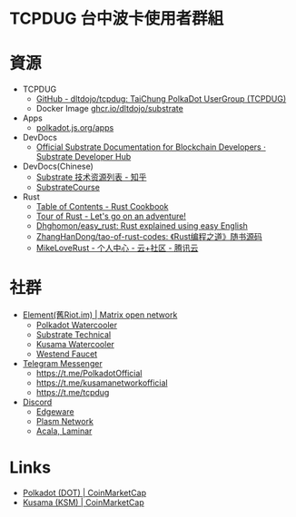 # TCPDUG 台中波卡使用者群組

# 資源

- TCPDUG
  - [GitHub - dltdojo/tcpdug: TaiChung PolkaDot UserGroup (TCPDUG)](https://github.com/dltdojo/tcpdug)
  - Docker Image [ghcr.io/dltdojo/substrate](https://github.com/orgs/dltdojo/packages/container/package/substrate)
- Apps
  - [polkadot.js.org/apps](https://polkadot.js.org/apps/#/accounts)
- DevDocs
  - [Official Substrate Documentation for Blockchain Developers · Substrate Developer Hub](https://substrate.dev/)
- DevDocs(Chinese)
  - [Substrate 技术资源列表 - 知乎](https://zhuanlan.zhihu.com/p/173576039)
  - [SubstrateCourse](https://github.com/SubstrateCourse)
- Rust
  - [Table of Contents - Rust Cookbook](https://rust-lang-nursery.github.io/rust-cookbook/intro.html)
  - [Tour of Rust - Let's go on an adventure!](https://tourofrust.com/00_en.html)
  - [Dhghomon/easy_rust: Rust explained using easy English](https://github.com/Dhghomon/easy_rust)
  - [ZhangHanDong/tao-of-rust-codes: 《Rust编程之道》随书源码](https://github.com/ZhangHanDong/tao-of-rust-codes)
  - [MikeLoveRust - 个人中心 - 云+社区 - 腾讯云](https://cloud.tencent.com/developer/user/1124784)
 

# 社群

- [Element(舊Riot.im) | Matrix open network](https://app.element.io/)
  - [Polkadot Watercooler](https://app.element.io/#/room/#polkadot-watercooler:web3.foundation)
  - [Substrate Technical](https://app.element.io/#/room/!HzySYSaIhtyWrwiwEV:matrix.org)
  - [Kusama Watercooler](https://app.element.io/#/room/#/!HfRYKXBoPmDBCAWUEJ:polkadot.builders)
  - [Westend Faucet](https://app.element.io/#/room/#westend_faucet:matrix.org)
- [Telegram Messenger](https://telegram.org/)
  - https://t.me/PolkadotOfficial
  - https://t.me/kusamanetworkofficial
  - https://t.me/tcpdug
- [Discord](https://discord.com/)
  - [Edgeware](https://discord.com/channels/537281916567814144)
  - [Plasm Network](https://discord.com/channels/644182966574252073)
  - [Acala, Laminar](https://discord.com/channels/709208197549785148/725165725433462865)


# Links

- [Polkadot (DOT) | CoinMarketCap](https://coinmarketcap.com/currencies/polkadot-new/)
- [Kusama (KSM) | CoinMarketCap](https://coinmarketcap.com/currencies/kusama/)